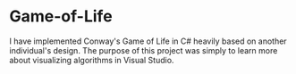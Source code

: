 # Game-of-Life
I have implemented Conway's Game of Life in C# heavily based on another individual's design. The purpose of this project was simply to learn more about visualizing algorithms in Visual Studio.
